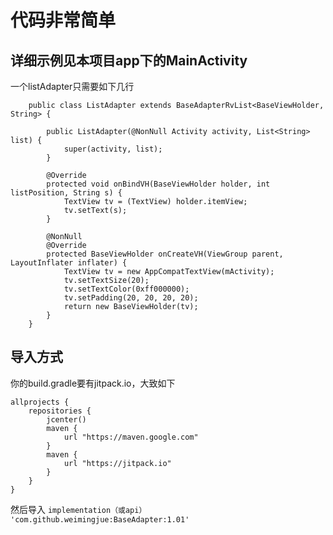 # 代码非常简单

## 详细示例见本项目app下的MainActivity
一个listAdapter只需要如下几行
```
    public class ListAdapter extends BaseAdapterRvList<BaseViewHolder, String> {

        public ListAdapter(@NonNull Activity activity, List<String> list) {
            super(activity, list);
        }

        @Override
        protected void onBindVH(BaseViewHolder holder, int listPosition, String s) {
            TextView tv = (TextView) holder.itemView;
            tv.setText(s);
        }

        @NonNull
        @Override
        protected BaseViewHolder onCreateVH(ViewGroup parent, LayoutInflater inflater) {
            TextView tv = new AppCompatTextView(mActivity);
            tv.setTextSize(20);
            tv.setTextColor(0xff000000);
            tv.setPadding(20, 20, 20, 20);
            return new BaseViewHolder(tv);
        }
    }
```
## 导入方式
你的build.gradle要有jitpack.io，大致如下
```
allprojects {
    repositories {
        jcenter()
        maven {
            url "https://maven.google.com"
        }
        maven {
            url "https://jitpack.io"
        }
    }
}
```
然后导入
`implementation（或api） 'com.github.weimingjue:BaseAdapter:1.01'`
